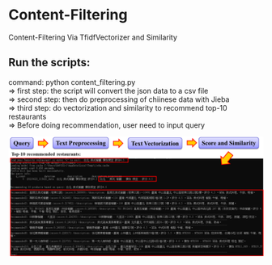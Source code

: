 # Content-Filtering
Content-Filtering Via TfidfVectorizer and Similarity


## Run the scripts:  

command: python content_filtering.py  
=> first step: the script will convert the json data to a csv file  
=> second step: then do preprocessing of chiinese data with Jieba  
=> third step: do vectorization and similarity to recommend top-10 restaurants  
=> Before doing recommendation, user need to input query  

![image](https://github.com/ChengWeiGu/Content-Filtering/blob/main/results.png)  
